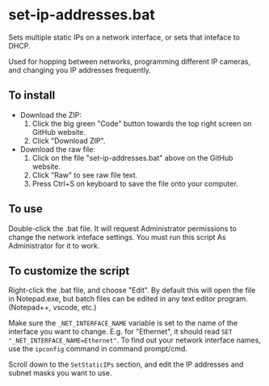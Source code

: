 # set-ip-addresses.bat

Sets multiple static IPs on a network interface, or sets that inteface to DHCP.

Used for hopping between networks, programming different IP cameras, and changing you IP addresses frequently.

## To install

- Download the ZIP:
  1. Click the big green "Code" button towards the top right screen on GitHub website.
  2. Click "Download ZIP".
- Download the raw file:
  1. Click on the file "set-ip-addresses.bat" above on the GitHub website.
  2. Click "Raw" to see raw file text.
  3. Press Ctrl+S on keyboard to save the file onto your computer.

## To use

Double-click the .bat file. It will request Administrator permissions to change the network inteface settings. You must run this script As Administrator for it to work.

## To customize the script

Right-click the .bat file, and choose "Edit". By default this will open the file in Notepad.exe, but batch files can be edited in any text editor program. (Notepad++, vscode, etc.)

Make sure the `_NET_INTERFACE_NAME` variable is set to the name of the interface you want to change. E.g. for "Ethernet", it should read `SET "_NET_INTERFACE_NAME=Ethernet"`. To find out your network interface names, use the `ipconfig` command in command prompt/cmd.

Scroll down to the `SetStaticIPs` section, and edit the IP addresses and subnet masks you want to use.

